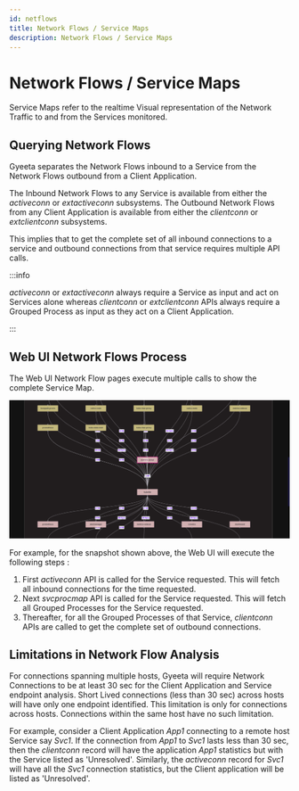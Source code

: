```yaml
---
id: netflows
title: Network Flows / Service Maps
description: Network Flows / Service Maps
---
```


# Network Flows / Service Maps

Service Maps refer to the realtime Visual representation of the Network Traffic to and from the Services monitored.

## Querying Network Flows

Gyeeta separates the Network Flows inbound to a Service from the Network Flows outbound from a Client Application.

The Inbound Network Flows to any Service is available from either the *activeconn* or *extactiveconn* subsystems.
The Outbound Network Flows from any Client Application is available from either the *clientconn* or *extclientconn* subsystems.

This implies that to get the complete set of all inbound connections to a service and outbound connections from that service
requires multiple API calls.

:::info

*activeconn* or *extactiveconn* always require a Service as input and act on Services alone whereas *clientconn* or
*extclientconn* APIs always require a Grouped Process as input as they act on a Client Application.

:::

## Web UI Network Flows Process

The Web UI Network Flow pages execute multiple calls to show the complete Service Map.

![Network Flows](/img/procflow.png)

For example, for the snapshot shown above, the Web UI will execute the following steps :

1. First *activeconn* API is called for the Service requested. This will fetch all inbound connections for the time requested.
2. Next *svcprocmap* API is called for the Service requested. This will fetch all Grouped Processes for the Service requested.
3. Thereafter, for all the Grouped Processes of that Service, *clientconn* APIs are called to get the complete set of outbound connections.

## Limitations in Network Flow Analysis

For connections spanning multiple hosts, Gyeeta will require Network Connections to be at least 30 sec for the Client Application and Service
endpoint analysis. Short Lived connections (less than 30 sec) across hosts will have only one endpoint identified. This limitation is only for
connections across hosts. Connections within the same host have no such limitation.

For example, consider a Client Application *App1* connecting to a remote host Service say *Svc1*. If the connection from *App1* to *Svc1* lasts
less than 30 sec, then the *clientconn* record will have the application *App1* statistics but with the Service listed as 'Unresolved'.
Similarly, the *activeconn* record for *Svc1* will have all the *Svc1* connection statistics, but the Client application will be listed as 'Unresolved'.


